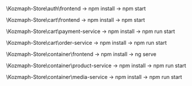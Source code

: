 \Kozmaph-Store\auth\frontend -> npm install -> npm start


\Kozmaph-Store\cart\frontend -> npm install -> npm start

\Kozmaph-Store\cart\payment-service -> npm install -> npm run start

\Kozmaph-Store\cart\order-service -> npm install -> npm run start


\Kozmaph-Store\container\frontend -> npm install -> ng serve

\Kozmaph-Store\container\product-service -> npm install -> npm run start

\Kozmaph-Store\container\media-service -> npm install -> npm run start
